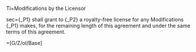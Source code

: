Ti=Modifications by the Licensor

sec={_P1} shall grant to {_P2} a royalty-free license for any Modifications {_P1} makes, for the remaining length of this agreement and under the same terms of this agreement.

=[G/Z/ol/Base]

